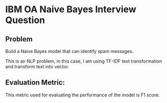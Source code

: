 # IBM OA Naive Bayes Interview Question

## Problem
Build a Naive Bayes model that can identify spam messages.

This is an NLP problem, in this case, I am using TF-IDF text transformation and transform text into vector.

## Evaluation Metric:
This metric used for evaluating the performance of the model is F1 score.
